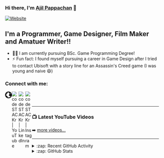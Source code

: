 ### Hi there, I'm [Ajil Pappachan][website] 👋

[![Website](https://img.shields.io/website?down_message=offline&label=Portfolio%20Website&up_color=green&up_message=online&url=https%3A%2F%2Fajilpappachan.web.app)](https://ajilpappachan.web.app)

## I'm a Programmer, Game Designer, Film Maker and Amatuer Writer!!

- 🐱‍👤 I am currently pursuing BSc. Game Programming Degree!
- ⚡ Fun fact: I found myself pursuing a career in Game Design after I tried to contact Ubisoft with a story line for an Assassin's Creed game (I was young and naive 😄)

### Connect with me:

[<img align="left" alt="codeSTACKr.com" width="22px" src="https://raw.githubusercontent.com/iconic/open-iconic/master/svg/globe.svg" />][website]
[<img align="left" alt="codeSTACKr | YouTube" width="22px" src="https://cdn.jsdelivr.net/npm/simple-icons@v3/icons/youtube.svg" />][youtube]
[<img align="left" alt="codeSTACKr | LinkedIn" width="22px" src="https://cdn.jsdelivr.net/npm/simple-icons@v3/icons/linkedin.svg" />][linkedin]
[<img align="left" alt="codeSTACKr | Instagram" width="22px" src="https://cdn.jsdelivr.net/npm/simple-icons@v3/icons/instagram.svg" />][instagram]

<br />
<br />

---

### 📺 Latest YouTube Videos

<!-- YOUTUBE:START -->
<!-- YOUTUBE:END -->

➡️ [more videos...](https://www.youtube.com/channel/UClZxSGBKdaWH6ob3g3x4a6A)

---

<details>
  <summary>:zap: Recent GitHub Activity</summary>
  
<!--START_SECTION:activity-->
<!--END_SECTION:activity-->

</details>

<details>
  <summary>:zap: GitHub Stats</summary>

  <img align="left" alt="codeSTACKr's GitHub Stats" src="https://github-readme-stats.codestackr.vercel.app/api?username=ajilpappachan&show_icons=true&hide_border=true" />

</details>

[website]: https://ajilpappachan.web.app
[youtube]: https://www.youtube.com/channel/UClZxSGBKdaWH6ob3g3x4a6A
[instagram]: https://instagram.com/a_p_cubed
[linkedin]: https://www.linkedin.com/in/ajil-pappachan-6b1277170/